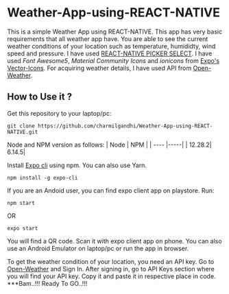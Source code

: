 # Weather-App-using-REACT-NATIVE
This is a simple Weather App using REACT-NATIVE. This app has very basic requirements that all weather app have. You are able to see the current weather conditions of your location such as temperature, humididty, wind speed and pressure.
I have used [REACT-NATIVE PICKER SELECT](https://reactnative.dev/docs/picker). I have used *Font Awesome5*, *Material Community Icons* and *ionicons* from [Expo's Vector-Icons](https://docs.expo.io/guides/icons/). For acquiring weather details, I have used API from [Open-Weather](https://openweathermap.org/api).

## How to Use it ?
Get this repository to your laptop/pc: 
```
git clone https://github.com/charmilgandhi/Weather-App-using-REACT-NATIVE.git
```
Node and NPM version as follows: 
| Node | NPM |
| ---- |-----|
| 12.28.2| 6.14.5| 

Install [Expo cli](https://docs.expo.io/workflow/expo-cli/) using npm. You can also use Yarn.
```
npm install -g expo-cli
```
If you are an Andoid user, you can find expo client app on playstore. Run: 
```
npm start
```
OR
```
expo start
```
You will find a QR code. Scan it with expo client app on phone. You can also use an Android Emulator on laptop/pc or run the app in browser.

To get the weather condition of your location, you need an API key. Go to [Open-Weather](https://openweathermap.org/api) and Sign In. After signing in, go to API Keys section where you will find your API key. Copy it and paste it in respective place in code. 
***Bam..!!! Ready To GO..!!!

